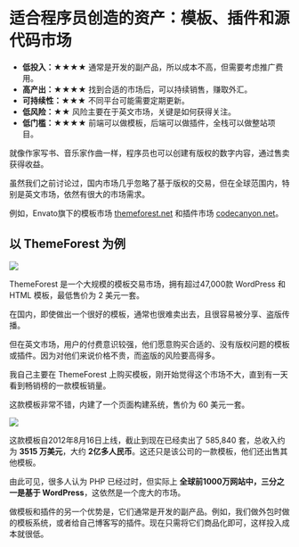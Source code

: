 # 适合程序员创造的资产：模板、插件和源代码市场

- **低投入：★★★★** 通常是开发的副产品，所以成本不高，但需要考虑推广费用。
- **高产出：★★★★** 找到合适的市场后，可以持续销售，赚取外汇。
- **可持续性：★★★** 不同平台可能需要定期更新。
- **低风险：★★** 风险主要在于英文市场，关键是如何获得关注。
- **低门槛：★★★★** 前端可以做模板，后端可以做插件，全栈可以做整站项目。

就像作家写书、音乐家作曲一样，程序员也可以创建有版权的数字内容，通过售卖获得收益。

虽然我们之前讨论过，国内市场几乎忽略了基于版权的交易，但在全球范围内，特别是英文市场，依然有很大的市场需求。

例如，Envato旗下的模板市场 [themeforest.net](https://themeforest.net) 和插件市场 [codecanyon.net](https://codecanyon.net)。

## 以 ThemeForest 为例

![](https://theseven.ftqq.com/20200407193129.png)

ThemeForest 是一个大规模的模板交易市场，拥有超过47,000款 WordPress 和 HTML 模板，最低售价为 2 美元一套。

在国内，即使做出一个很好的模板，通常也很难卖出去，且很容易被分享、盗版传播。

但在英文市场，用户的付费意识较强，他们愿意购买合适的、没有版权问题的模板或插件。因为对他们来说价格不贵，而盗版的风险要高得多。

我自己主要在 ThemeForest 上购买模板，刚开始觉得这个市场不大，直到有一天看到畅销榜的一款模板销量。

这款模板非常不错，内建了一个页面构建系统，售价为 60 美元一套。

![](https://theseven.ftqq.com/20200407193045.png)

这款模板自2012年8月16日上线，截止到现在已经卖出了 585,840 套，总收入约为 **3515 万美元**，大约 **2亿多人民币**。这还只是该公司的一款模板，他们还出售其他模板。

由此可见，很多人认为 PHP 已经过时，但实际上 **全球前1000万网站中，三分之一是基于 WordPress**，这依然是一个庞大的市场。

做模板和插件的另一个优势是，它们通常是开发的副产品。例如，我们做外包时做的模板系统，或者给自己博客写的插件。现在只需将它们商品化即可，这样投入成本就很低。